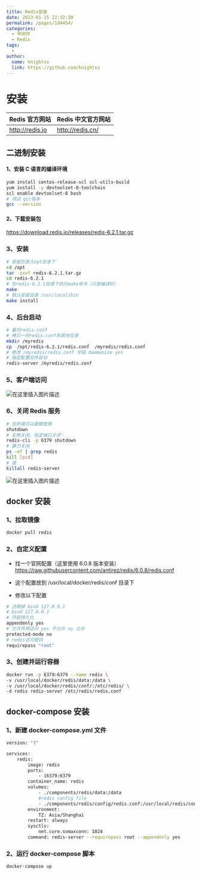 ```yaml
---
title: Redis安装
date: 2023-01-15 22:32:30
permalink: /pages/1d4454/
categories:
  - 中间件
  - Redis
tags:
  - 
author: 
  name: knightxv
  link: https://github.com/knightxv
---
```

# 安装

| Redis 官方网站  | Redis 中文官方网站 |
| --------------- | ------------------ |
| http://redis.io | http://redis.cn/   |

## 二进制安装

#### 1、安装 C 语言的编译环境

```sh
yum install centos-release-scl scl-utils-build
yum install -y devtoolset-8-toolchain
scl enable devtoolset-8 bash
# 测试 gcc版本
gcc --version
```

#### 2、下载安装包

https://download.redis.io/releases/redis-6.2.1.tar.gz

### 3、安装

```sh
# 安装包放入opt目录下
cd /opt
tar -zxvf redis-6.2.1.tar.gz
cd redis-6.2.1
# 在redis-6.2.1目录下执行make命令（只是编译好）
make
# 默认安装目录 /usr/local/bin
make install
```

### 4、后台启动

```sh
# 备份redis.conf
# 拷贝一份redis.conf到其他目录
mkdir /myredis
cp  /opt/redis-6.2.1/redis.conf  /myredis/redis.conf
# 修改 /myredis/redis.conf 字段 daemonize yes
# 指定配置文件启动
redis-server /myredis/redis.conf
```

### 5、客户端访问

![在这里插入图片描述](https://img-blog.csdnimg.cn/5756f4ec7de24f20918d69f5acac377f.png)

### 6、关闭 Redis 服务

```sh
# 在终端可以直接使用
shutdown
# 实例关闭，指定端口关闭：
redis-cli -p 6379 shutdown
# 暴力关闭
ps -ef | grep redis
kill [pid]
# 或
killall redis-server
```

![在这里插入图片描述](https://img-blog.csdnimg.cn/05d6a56f96ad4a7b9cefecb4bb942a86.png)

## docker 安装

### 1、拉取镜像

```sh
docker pull redis
```

### 2、自定义配置

-   找一个官网配置（这里使用 6.0.8 版本安装）
    https://raw.githubusercontent.com/antirez/redis/6.0.8/redis.conf

-   这个配置放到 /usr/local/docker/redis/conf 目录下

-   修改以下配置

```sh
# 注释掉 bind 127.0.0.1
# bind 127.0.0.1
# 开启持久化
appendonly yes
# 允许外网访问 yes 不允许 no 允许
protected-mode no
# redis访问密码
requirepass "root"
```

### 3、创建并运行容器

```sh
docker run -p 6379:6379 --name redis \
-v /usr/local/docker/redis/data:/data \
-v /usr/local/docker/redis/conf/:/etc/redis/ \
-d redis redis-server /etc/redis/redis.conf
```

## docker-compose 安装

### 1、新建 docker-compose.yml 文件

```bash
version: "3"

services:
    redis:
        image: redis
        ports:
            - 16379:6379
        container_name: redis
        volumes:
            - ./components/redis/data:/data
            #redis config file
            - ./components/redis/config/redis.conf:/usr/local/redis/config/redis.conf
        environment:
            TZ: Asia/Shanghai
        restart: always
        sysctls:
            net.core.somaxconn: 1024
        command: redis-server --requirepass root --appendonly yes
```

### 2、运行 docker-compose 脚本

```bash
docker-compose up
```
